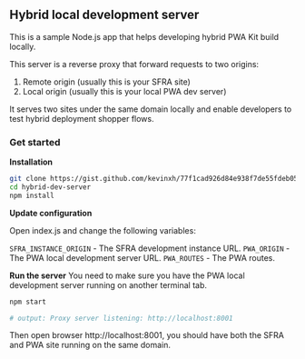 ## Hybrid local development server

This is a sample Node.js app that helps developing hybrid PWA Kit build locally.

This server is a reverse proxy that forward requests to two origins:

1. Remote origin (usually this is your SFRA site)
2. Local origin (usually this is your local PWA dev server)

It serves two sites under the same domain locally and enable developers to test hybrid deployment shopper flows.

### Get started
**Installation**
```sh
git clone https://gist.github.com/kevinxh/77f1cad926d84e938f7de55fdeb0535c hybrid-dev-server
cd hybrid-dev-server
npm install
```

**Update configuration**

Open index.js and change the following variables:

`SFRA_INSTANCE_ORIGIN` - The SFRA development instance URL.
`PWA_ORIGIN` - The PWA local development server URL.
`PWA_ROUTES` - The PWA routes.

**Run the server**
You need to make sure you have the PWA local development server running on another terminal tab.
```sh
npm start

# output: Proxy server listening: http://localhost:8001
```

Then open browser http://localhost:8001, you should have both the SFRA and PWA site running on the same domain.
